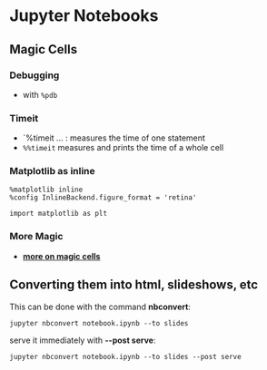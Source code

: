 # Jupyter Notebooks

## Magic Cells
### Debugging
- with `%pdb`

### Timeit
- `%timeit ... : measures the time of one statement
- `%%timeit` measures and prints the time of a whole cell

### Matplotlib as inline
```
%matplotlib inline
%config InlineBackend.figure_format = 'retina'

import matplotlib as plt
```

### More Magic
- [**more on magic cells**](http://ipython.readthedocs.io/en/stable/interactive/magics.html)

## Converting them into html, slideshows, etc 
This can be done with the command **nbconvert**:
```
jupyter nbconvert notebook.ipynb --to slides
```

serve it immediately with **--post serve**:
```
jupyter nbconvert notebook.ipynb --to slides --post serve
```
